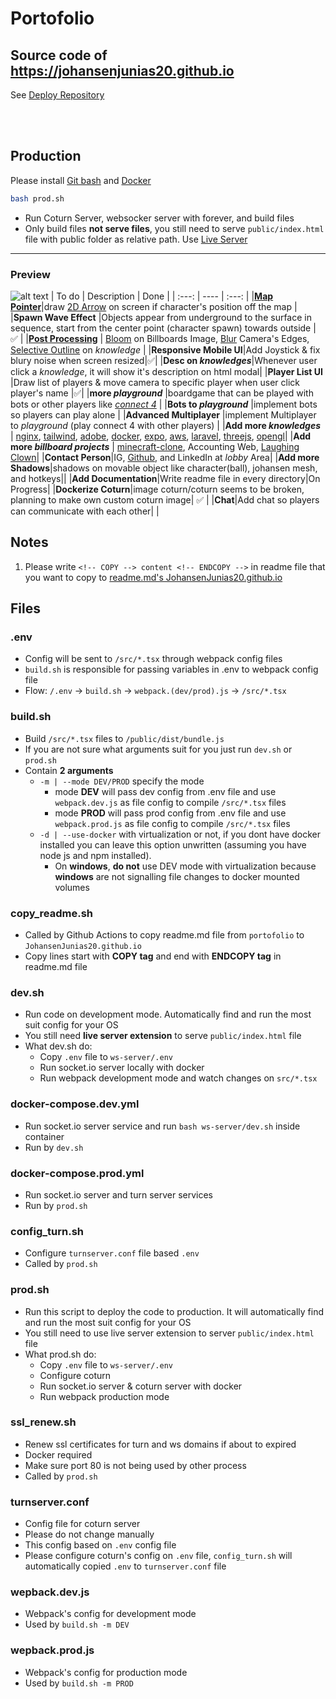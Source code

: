 # Portofolio
## Source code of https://johansenjunias20.github.io
See [Deploy Repository](https://JohansenJunias20.github.io/desc.png)  


<br>
<br>
<!-- ## Development
Run webpack build watch and nodemon websocket
```sh
    bash ./dev.sh
```
Please make sure [docker](https://docs.docker.com/) and [node](https://nodejs.org/en/) installed.   -->

## Production
Please install [Git bash](https://git-scm.com/downloads) and [Docker](https://docs.docker.com/)  

```sh
bash prod.sh
```
- Run Coturn Server, websocker server with forever, and build files  
- Only build files **not serve files**, you still need to serve `public/index.html` file with public folder as relative path. Use [Live Server](https://marketplace.visualstudio.com/items?itemName=ritwickdey.LiveServer)  
<hr />

<!-- COPY -->
### Preview
![alt text](https://github.com/JohansenJunias20/portofolio/raw/master/public/desc.png)
| To do | Description   | Done  |
| :---: | ----          | :---: |
|[**Map Pointer**](https://forums.rpgmakerweb.com/data/attachments/109/109950-e5cb7855bfce5950a9c055d7053c9d00.jpg)|draw [2D Arrow](https://forums.rpgmakerweb.com/data/attachments/109/109950-e5cb7855bfce5950a9c055d7053c9d00.jpg) on screen if character's position off the map  |
|**Spawn Wave Effect** |Objects appear from underground to the surface in sequence, start from the center point (character spawn) towards outside  | ✅ |
|[**Post Processing**](https://threejs.org/examples/#webgl_postprocessing_dof2) | [Bloom](https://threejs.org/examples/#webgl_postprocessing_unreal_bloom) on Billboards Image, [Blur](https://threejs.org/examples/#webgl_postprocessing_dof2) Camera's Edges, [Selective Outline](https://threejs.org/examples/#webgl_postprocessing_outline) on _knowledge_ |
|**Responsive Mobile UI**|Add Joystick & fix blury noise when screen resized|✅|
|**Desc on _knowledges_**|Whenever user click a _knowledge_, it will show it's description on html modal|
|**Player List UI**  |Draw list of players & move camera to specific player when user click player's name |✅|
|**more _playground_**  |boardgame that can be played with bots or other players like [_connect 4_](https://en.wikipedia.org/wiki/Connect_Four)  |
|**Bots to _playground_**  |implement bots so players can play alone  |
|**Advanced Multiplayer**  |implement Multiplayer to _playground_  (play connect 4 with other players)  |
|**Add more _knowledges_**  | [nginx](https://www.nginx.com/), [tailwind](https://tailwindcss.com/), [adobe](https://www.adobe.com/), [docker](https://www.docker.com/), [expo](https://expo.dev/), [aws](https://aws.amazon.com/), [laravel](https://laravel.com/), [threejs](**https**://threejs.org/), [opengl](https://en.wikipedia.org/wiki/OpenGL)|
|**Add more _billboard projects_**  | [minecraft-clone](https://github.com/JohansenJunias20/minecraft-clone), Accounting Web, [Laughing Clown](https://github.com/JohansenJunias20/laughing-clown)|
|**Contact Person**|IG, [Github](https://github.com/JohansenJunias20), and LinkedIn at *lobby* Area|
|**Add more Shadows**|shadows on movable object like character(ball), johansen mesh, and hotkeys||
|**Add Documentation**|Write readme file in every directory|On Progress|
|**Dockerize Coturn**|image coturn/coturn seems to be broken, planning to make own custom coturn image| ✅ |
|**Chat**|Add chat so players can communicate with each other| |
<!-- |**Night Mode**|Change theme to night when || -->
<!-- ENDCOPY -->

## Notes

1. Please write `<!-- COPY --> content <!-- ENDCOPY -->` in readme file that you want to copy to [readme.md's JohansenJunias20.github.io](https://github.com/JohansenJunias20/JohansenJunias20.github.io/blob/master/readme.md)  
  
## Files
### .env 
- Config will be sent to `/src/*.tsx` through webpack config files
- `build.sh` is responsible for passing variables in .env to webpack config file
- Flow: `/.env` &#8594; `build.sh` &#8594; `webpack.(dev/prod).js` &#8594; `/src/*.tsx`

### build.sh
- Build `/src/*.tsx` files to `/public/dist/bundle.js`
- If you are not sure what arguments suit for you just run `dev.sh` or `prod.sh`
- Contain **2 arguments**
    - `-m | --mode DEV/PROD` specify the mode
      - mode **DEV** will pass dev config from .env file and use `webpack.dev.js` as file config to compile `/src/*.tsx` files
      - mode **PROD** will pass prod config from .env file and use `webpack.prod.js` as file config to compile `/src/*.tsx` files
    - `-d | --use-docker` with virtualization or not, if you dont have docker installed you can leave this option unwritten (assuming you have node js and npm installed).
      - On **windows**, **do not** use DEV mode with virtualization because **windows** are not signalling file changes to docker mounted volumes

### copy_readme.sh
- Called by Github Actions to copy readme.md file from `portofolio` to `JohansenJunias20.github.io`
- Copy lines start with **COPY tag** and end with **ENDCOPY tag** in readme.md file

### dev.sh
- Run code on development mode. Automatically find and run the most suit config for your OS
- You still need **live server extension** to serve `public/index.html` file
- What dev.sh do:
  - Copy `.env` file to `ws-server/.env`
  - Run socket.io server locally with docker
  - Run webpack development mode and watch changes on `src/*.tsx`

### docker-compose.dev.yml
- Run socket.io server service and run `bash ws-server/dev.sh` inside container 
- Run by `dev.sh`
 
### docker-compose.prod.yml
- Run socket.io server and turn server services
- Run by `prod.sh`

### config_turn.sh
- Configure `turnserver.conf` file based `.env`
- Called by `prod.sh`

### prod.sh
- Run this script to deploy the code to production. It will automatically find and run the most suit config for your OS
- You still need to use live server extension to server `public/index.html` file
- What prod.sh do:
  - Copy `.env` file to `ws-server/.env`
  - Configure coturn
  - Run socket.io server & coturn server with docker
  - Run webpack production mode

### ssl_renew.sh
- Renew ssl certificates for turn and ws domains if about to expired
- Docker required
- Make sure port 80 is not being used by other process
- Called by `prod.sh`

### turnserver.conf
- Config file for coturn server
- Please do not change manually
- This config based on `.env` config file
- Please configure coturn's config on `.env` file, `config_turn.sh` will automatically copied `.env` to `turnserver.conf` file

### wepback.dev.js
- Webpack's config for development mode
- Used by `build.sh -m DEV`

### wepback.prod.js
- Webpack's config for production mode
- Used by `build.sh -m PROD`

